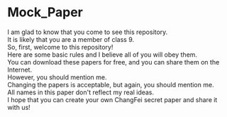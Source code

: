 # Mock_Paper
I am glad to know that you come to see this repository.  
It is likely that you are a member of class 9.  
So, first, welcome to this repository!  
Here are some basic rules and I believe all of you will obey them.  
You can download these papers for free, and you can share them on the Internet.  
However, you should mention me.  
Changing the papers is acceptable, but again, you should mention me.  
All names in this paper don't reflect my real ideas.  
I hope that you can create your own ChangFei secret paper and share it with us!  
